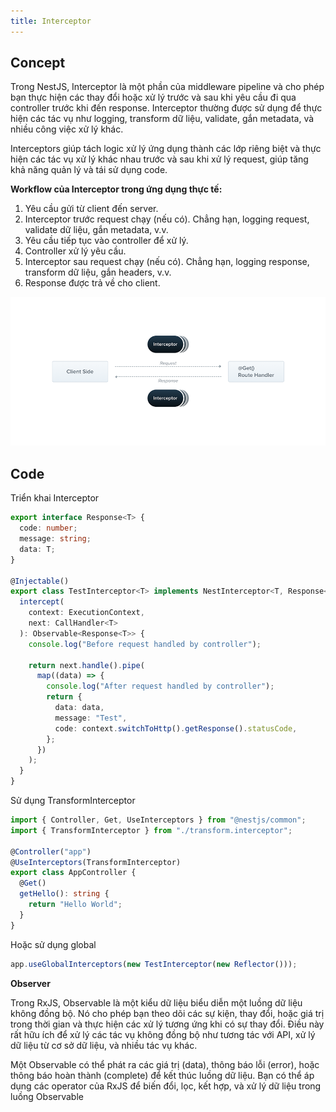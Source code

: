 ```yaml
---
title: Interceptor
---
```


## Concept

Trong NestJS, Interceptor là một phần của middleware pipeline và cho phép bạn thực hiện các thay đổi hoặc xử lý trước và sau khi yêu cầu đi qua controller trước khi đến response. Interceptor thường được sử dụng để thực hiện các tác vụ như logging, transform dữ liệu, validate, gắn metadata, và nhiều công việc xử lý khác.

Interceptors giúp tách logic xử lý ứng dụng thành các lớp riêng biệt và thực hiện các tác vụ xử lý khác nhau trước và sau khi xử lý request, giúp tăng khả năng quản lý và tái sử dụng code.

**Workflow của Interceptor trong ứng dụng thực tế:**

1. Yêu cầu gửi từ client đến server.
2. Interceptor trước request chạy (nếu có). Chẳng hạn, logging request, validate dữ liệu, gắn metadata, v.v.
3. Yêu cầu tiếp tục vào controller để xử lý.
4. Controller xử lý yêu cầu.
5. Interceptor sau request chạy (nếu có). Chẳng hạn, logging response, transform dữ liệu, gắn headers, v.v.
6. Response được trả về cho client.

![Image](https://raw.githubusercontent.com/quankori/quankori.github.io/master/src/images/nestjs/6.png)

## Code

Triển khai Interceptor

```ts
export interface Response<T> {
  code: number;
  message: string;
  data: T;
}

@Injectable()
export class TestInterceptor<T> implements NestInterceptor<T, Response<T>> {
  intercept(
    context: ExecutionContext,
    next: CallHandler<T>
  ): Observable<Response<T>> {
    console.log("Before request handled by controller");

    return next.handle().pipe(
      map((data) => {
        console.log("After request handled by controller");
        return {
          data: data,
          message: "Test",
          code: context.switchToHttp().getResponse().statusCode,
        };
      })
    );
  }
}
```

Sử dụng TransformInterceptor

```ts
import { Controller, Get, UseInterceptors } from "@nestjs/common";
import { TransformInterceptor } from "./transform.interceptor";

@Controller("app")
@UseInterceptors(TransformInterceptor)
export class AppController {
  @Get()
  getHello(): string {
    return "Hello World";
  }
}
```

Hoặc sử dụng global

```ts
app.useGlobalInterceptors(new TestInterceptor(new Reflector()));
```

**Observer**

Trong RxJS, Observable là một kiểu dữ liệu biểu diễn một luồng dữ liệu không đồng bộ. Nó cho phép bạn theo dõi các sự kiện, thay đổi, hoặc giá trị trong thời gian và thực hiện các xử lý tương ứng khi có sự thay đổi. Điều này rất hữu ích để xử lý các tác vụ không đồng bộ như tương tác với API, xử lý dữ liệu từ cơ sở dữ liệu, và nhiều tác vụ khác.

Một Observable có thể phát ra các giá trị (data), thông báo lỗi (error), hoặc thông báo hoàn thành (complete) để kết thúc luồng dữ liệu. Bạn có thể áp dụng các operator của RxJS để biến đổi, lọc, kết hợp, và xử lý dữ liệu trong luồng Observable
